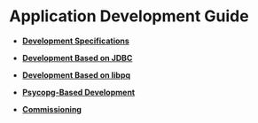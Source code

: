# Application Development Guide<a name="EN-US_TOPIC_0289900628"></a>

-   **[Development Specifications](development-specifications.md)**  

-   **[Development Based on JDBC](development-based-on-jdbc.md)**  

-   **[Development Based on libpq](development-based-on-libpq.md)**  

-   **[Psycopg-Based Development](psycopg-based-development.md)**  

-   **[Commissioning](commissioning.md)**  


